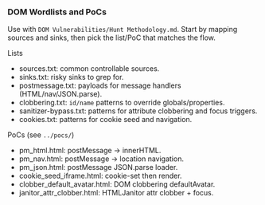 ### DOM Wordlists and PoCs

Use with `DOM Vulnerabilities/Hunt Methodology.md`. Start by mapping sources and sinks, then pick the list/PoC that matches the flow.

Lists
- sources.txt: common controllable sources.
- sinks.txt: risky sinks to grep for.
- postmessage.txt: payloads for message handlers (HTML/nav/JSON.parse).
- clobbering.txt: `id/name` patterns to override globals/properties.
- sanitizer-bypass.txt: patterns for attribute clobbering and focus triggers.
- cookies.txt: patterns for cookie seed and navigation.

PoCs (see `../pocs/`)
- pm_html.html: postMessage → innerHTML.
- pm_nav.html: postMessage → location navigation.
- pm_json.html: postMessage JSON.parse loader.
- cookie_seed_iframe.html: cookie-set then render.
- clobber_default_avatar.html: DOM clobbering defaultAvatar.
- janitor_attr_clobber.html: HTMLJanitor attr clobber + focus.

